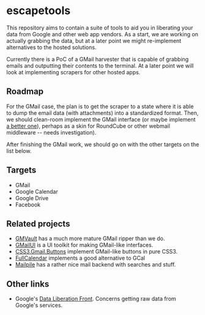 escapetools
===========
This repository aims to contain a suite of tools to aid you in liberating your data from Google and other web app vendors. As a start, we are working on actually grabbing the data, but at a later point we might re-implement alternatives to the hosted solutions.

Currently there is a PoC of a GMail harvester that is capable of grabbing emails and outputting their contents to the terminal. At a later point we will look at implementing scrapers for other hosted apps.

Roadmap
-------
For the GMail case, the plan is to get the scraper to a state where it is able to dump the email data (with attachments) into a standardized format. Then, we should clean-room implement the GMail interface (or maybe implement [a better one](http://www.vanschneider.com/work/mail/)), perhaps as a skin for RoundCube or other webmail middleware -- needs investigation).

After finishing the GMail work, we should go on with the other targets on the list below.

Targets
-------
* GMail
* Google Calendar
* Google Drive
* Facebook

Related projects
----------------
* [GMVault](https://github.com/gaubert/gmvault) has a much more mature GMail ripper than we do.
* [GMailUI](https://github.com/joscha/gmailui) is a UI toolkit for making GMail-like interfaces.
* [CSS3.Gmail.Buttons](https://github.com/AdamWhitcroft/CSS3.Gmail.Buttons) implement GMail-like buttons in pure CSS3.
* [FullCalendar](http://arshaw.com/fullcalendar/) implements a good alternative to GCal
* [Mailpile](https://github.com/pagekite/Mailpile) has a rather nice mail backend with searches and stuff.

Other links
-----------
* Google's [Data Liberation Front](http://www.dataliberation.org/). Concerns getting raw data from Google's services. 
